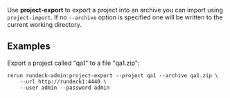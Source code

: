 Use **project-export** to export a project into an archive you
can import using `project-import`. If no `--archive` option
is specified one will be written to the current working directory.

Examples
--------

Export a project called "qa1" to a file "qa1.zip":

    rerun rundeck-admin:project-export --project qa1 --archive qa1.zip \
        --url http://rundeck1:4440 \
        --user admin --password admin 

